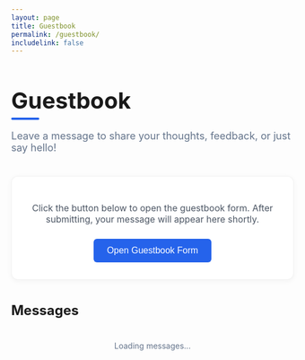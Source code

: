 ```yaml
---
layout: page
title: Guestbook
permalink: /guestbook/
includelink: false
---
```


<div class="guestbook-container">
  <div class="guestbook-header">
    <h1>Guestbook</h1>
    <p>Leave a message to share your thoughts, feedback, or just say hello!</p>
  </div>

  <div class="guestbook-form-container">
    <div id="form-instructions">
      <p>Click the button below to open the guestbook form. After submitting, your message will appear here shortly.</p>
      <button id="open-form-btn" class="primary-btn">Open Guestbook Form</button>
    </div>
  </div>

  <div class="guestbook-entries">
    <h2>Messages</h2>
    <div id="entries-container" class="entries-container">
      <div class="loading-messages">Loading messages...</div>
    </div>
  </div>
</div>

<style>
  .guestbook-container {
    max-width: 800px;
    margin: 0 auto;
  }

  .guestbook-header {
    margin-bottom: 40px;
  }
  
  .guestbook-header h1 {
    font-size: 2.5rem;
    margin-bottom: 0.5rem;
    position: relative;
    padding-bottom: 10px;
  }
  
  .guestbook-header h1:after {
    content: "";
    position: absolute;
    bottom: 0;
    left: 0;
    width: 50px;
    height: 4px;
    background: #2563eb;
    border-radius: 2px;
  }
  
  .guestbook-header p {
    font-size: 18px;
    color: #64748b;
    max-width: 600px;
  }

  .guestbook-form-container {
    background: white;
    padding: 30px;
    border-radius: 12px;
    box-shadow: 0 2px 10px rgba(0,0,0,0.05);
    margin-bottom: 40px;
    border: 1px solid rgba(0,0,0,0.05);
    text-align: center;
  }

  #form-instructions p {
    margin-bottom: 25px;
    font-size: 16px;
    color: #4b5563;
  }

  .primary-btn {
    background: #2563eb;
    color: white;
    border: none;
    padding: 12px 24px;
    border-radius: 6px;
    font-size: 16px;
    font-weight: 500;
    cursor: pointer;
    transition: all 0.2s ease;
  }

  .primary-btn:hover {
    background: #1d4ed8;
  }

  .primary-btn:disabled {
    background: #94a3b8;
    cursor: not-allowed;
  }
  
  .form-note {
    margin-top: 15px;
    font-size: 14px;
    color: #64748b;
  }

  .form-status {
    margin-top: 15px;
    padding: 10px;
    border-radius: 6px;
    display: none;
  }

  .form-status.success {
    background: #dcfce7;
    color: #166534;
    display: block;
  }

  .form-status.error {
    background: #fee2e2;
    color: #b91c1c;
    display: block;
  }

  .guestbook-entries h2 {
    font-size: 1.5rem;
    margin-bottom: 20px;
  }

  .entries-container {
    display: flex;
    flex-direction: column;
    gap: 20px;
  }

  .entry {
    background: white;
    padding: 20px;
    border-radius: 12px;
    box-shadow: 0 2px 10px rgba(0,0,0,0.03);
    border: 1px solid rgba(0,0,0,0.05);
  }

  .entry-header {
    display: flex;
    justify-content: space-between;
    margin-bottom: 10px;
  }

  .entry-name {
    font-weight: 600;
  }

  .entry-date {
    color: #64748b;
    font-size: 14px;
  }

  .entry-message {
    color: #1e293b;
    line-height: 1.6;
  }

  .loading-messages {
    text-align: center;
    padding: 20px;
    color: #64748b;
  }

  .no-messages {
    text-align: center;
    padding: 30px;
    background: #f8fafc;
    border-radius: 12px;
    color: #64748b;
  }

  .thank-you-message {
    display: none;
    background: #dcfce7;
    color: #166534;
    padding: 15px;
    border-radius: 6px;
    margin-top: 20px;
  }

  .refresh-button {
    background: none;
    border: none;
    color: #2563eb;
    cursor: pointer;
    font-size: 14px;
    padding: 5px 10px;
    display: flex;
    align-items: center;
    gap: 5px;
    margin: 0 auto 15px;
  }

  .refresh-button:hover {
    text-decoration: underline;
  }

  .refresh-icon {
    width: 16px;
    height: 16px;
  }
</style>

<script>
  // Google Form URL for direct opening
  const FORM_URL = 'https://docs.google.com/forms/d/e/1FAIpQLSdDc5GD0KtUAb9Xv28PvS42o0DToKutQd1huhlL81ajn3kisQ/viewform';
  
  // Google Sheet ID
  const SHEET_ID = '1dsVrBWPDnjVTc7v8tUw_9eXX2FEDt9jRtHbh6KTznDA';
  
  // Public Google Sheet URL as JSON
  const SHEET_URL = `https://docs.google.com/spreadsheets/d/${SHEET_ID}/gviz/tq?tqx=out:json`;
  
  document.addEventListener('DOMContentLoaded', function() {
    // Load entries from Google Sheet
    fetchGuestbookEntries();
    
    // Set up event listener for the form open button
    const openFormBtn = document.getElementById('open-form-btn');
    openFormBtn.addEventListener('click', function() {
      window.open(FORM_URL, '_blank');
    });
    
    // Add refresh button
    const entriesContainer = document.getElementById('entries-container');
    const refreshButton = document.createElement('button');
    refreshButton.className = 'refresh-button';
    refreshButton.innerHTML = `
      <svg class="refresh-icon" xmlns="http://www.w3.org/2000/svg" viewBox="0 0 24 24" fill="none" stroke="currentColor" stroke-width="2" stroke-linecap="round" stroke-linejoin="round">
        <path d="M21 2v6h-6"></path>
        <path d="M3 12a9 9 0 0 1 15-6.7l3 2.7"></path>
        <path d="M3 22v-6h6"></path>
        <path d="M21 12a9 9 0 0 1-15 6.7l-3-2.7"></path>
      </svg>
      Refresh Messages
    `;
    refreshButton.addEventListener('click', function() {
      entriesContainer.innerHTML = '<div class="loading-messages">Loading messages...</div>';
      fetchGuestbookEntries();
    });
    
    // Insert refresh button before entries container
    const entriesSection = document.querySelector('.guestbook-entries');
    entriesSection.insertBefore(refreshButton, entriesContainer);
  });
  
  // Fetch guestbook entries from Google Sheet
  function fetchGuestbookEntries() {
    const entriesContainer = document.getElementById('entries-container');
    
    fetch(SHEET_URL)
      .then(response => response.text())
      .then(data => {
        // Google's response is not pure JSON, it has some extra text at the beginning
        // We need to extract the JSON part
        const jsonData = JSON.parse(data.substring(data.indexOf('{'), data.lastIndexOf('}') + 1));
        
        // Clear loading message
        entriesContainer.innerHTML = '';
        
        // Extract table data
        const table = jsonData.table;
        
        if (!table || !table.rows || table.rows.length <= 1) {
          // If no entries (excluding header row)
          entriesContainer.innerHTML = '<div class="no-messages">No messages yet. Be the first to sign the guestbook!</div>';
          return;
        }
        
        // Get column indices (the first row contains headers)
        const headers = table.cols.map(col => col.label);
        
        // Find column indices (case-insensitive matching to be more robust)
        let nameIndex = -1, messageIndex = -1, timestampIndex = -1;
        
        headers.forEach((header, index) => {
          const headerLower = header.toLowerCase();
          if (headerLower === 'name') nameIndex = index;
          else if (headerLower === 'message') messageIndex = index;
          else if (headerLower === 'timestamp') timestampIndex = index;
        });
        
        // Fallback to positional indices if headers don't match exactly
        if (nameIndex === -1) nameIndex = 2; // Column C
        if (messageIndex === -1) messageIndex = 4; // Column E
        if (timestampIndex === -1) timestampIndex = 0; // Column A
        
        // Sort entries by timestamp (newest first)
        // Skip the first row (headers)
        const entries = table.rows.slice(1).sort((a, b) => {
          const dateA = new Date(a.c[timestampIndex]?.v || 0);
          const dateB = new Date(b.c[timestampIndex]?.v || 0);
          return dateB - dateA;
        });
        
        // Display entries
        entries.forEach(entry => {
          // Skip entries with empty data
          if (!entry.c || !entry.c[nameIndex]?.v || !entry.c[messageIndex]?.v) return;
          
          const name = entry.c[nameIndex]?.v || 'Anonymous';
          const message = entry.c[messageIndex]?.v || '';
          const timestamp = entry.c[timestampIndex]?.v || '';
          
          if (message) {
            const dateFormatted = new Date(timestamp).toLocaleDateString('en-US', {
              year: 'numeric',
              month: 'long',
              day: 'numeric'
            });
            
            const entryElement = document.createElement('div');
            entryElement.className = 'entry';
            entryElement.innerHTML = `
              <div class="entry-header">
                <div class="entry-name">${escapeHtml(name)}</div>
                <div class="entry-date">${dateFormatted}</div>
              </div>
              <div class="entry-message">${escapeHtml(message)}</div>
            `;
            
            entriesContainer.appendChild(entryElement);
          }
        });
        
        // If no valid entries were found
        if (entriesContainer.children.length === 0) {
          entriesContainer.innerHTML = '<div class="no-messages">No messages yet. Be the first to sign the guestbook!</div>';
        }
      })
      .catch(error => {
        console.error('Error fetching guestbook entries:', error);
        entriesContainer.innerHTML = '<div class="error">Failed to load messages. Please try again later.</div>';
      });
  }
  
  // Helper function to escape HTML to prevent XSS
  function escapeHtml(unsafe) {
    return unsafe
      .toString()
      .replace(/&/g, "&amp;")
      .replace(/</g, "&lt;")
      .replace(/>/g, "&gt;")
      .replace(/"/g, "&quot;")
      .replace(/'/g, "&#039;");
  }
</script> 
